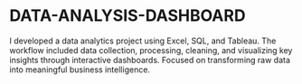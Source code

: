 # DATA-ANALYSIS-DASHBOARD
I developed a data analytics project using Excel, SQL, and Tableau. The workflow included data collection, processing, cleaning, and visualizing key insights through interactive dashboards. Focused on transforming raw data into meaningful business intelligence.
